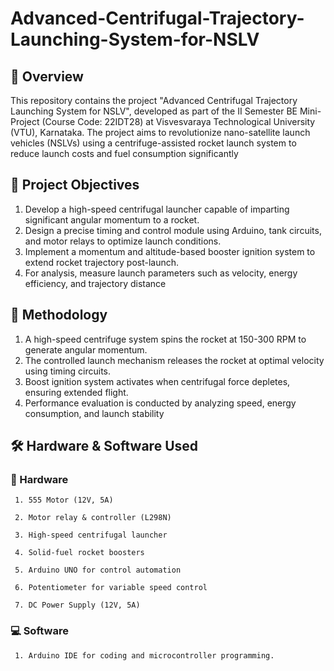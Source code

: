 # Advanced-Centrifugal-Trajectory-Launching-System-for-NSLV


## 📌 Overview
 This repository contains the project "Advanced Centrifugal Trajectory Launching System for NSLV", developed as part of the II Semester BE Mini-Project (Course Code: 22IDT28) at Visvesvaraya Technological University (VTU), Karnataka. The project aims to revolutionize nano-satellite launch vehicles (NSLVs) using a centrifuge-assisted rocket launch system to reduce launch costs and fuel consumption significantly


## 🎯 Project Objectives
 1. Develop a high-speed centrifugal launcher capable of imparting significant angular momentum to a rocket.
 2. Design a precise timing and control module using Arduino, tank circuits, and motor relays to optimize launch conditions.
 3. Implement a momentum and altitude-based booster ignition system to extend rocket trajectory post-launch.
 4. For analysis, measure launch parameters such as velocity, energy efficiency, and trajectory distance

 
## 🔬 Methodology
 1. A high-speed centrifuge system spins the rocket at 150-300 RPM to generate angular momentum.
 2. The controlled launch mechanism releases the rocket at optimal velocity using timing circuits.
 3. Boost ignition system activates when centrifugal force depletes, ensuring extended flight.
 4. Performance evaluation is conducted by analyzing speed, energy consumption, and launch stability

## 🛠️ Hardware & Software Used
  
  ### 🔧 Hardware
     1. 555 Motor (12V, 5A)

     2. Motor relay & controller (L298N)

     3. High-speed centrifugal launcher

     4. Solid-fuel rocket boosters

     5. Arduino UNO for control automation

     6. Potentiometer for variable speed control

     7. DC Power Supply (12V, 5A)
     
  ### 💻 Software

     1. Arduino IDE for coding and microcontroller programming.


